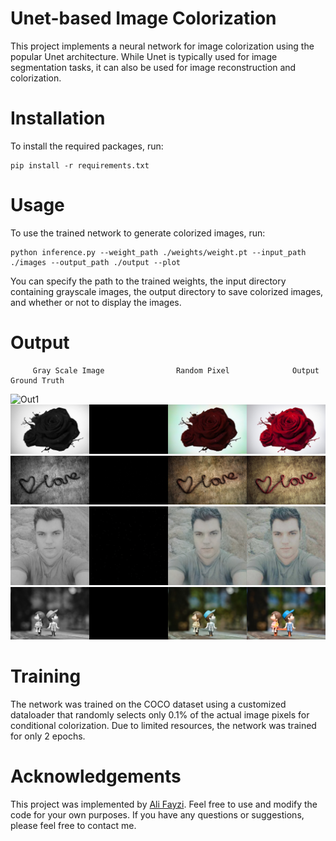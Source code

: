 # Unet-based Image Colorization
This project implements a neural network for image colorization using the popular Unet architecture. While Unet is typically used for image segmentation tasks, it can also be used for image reconstruction and colorization.

# Installation
To install the required packages, run:
```
pip install -r requirements.txt
```
# Usage
To use the trained network to generate colorized images, run:
```
python inference.py --weight_path ./weights/weight.pt --input_path ./images --output_path ./output --plot
```
You can specify the path to the trained weights, the input directory containing grayscale images, the output directory to save colorized images, and whether or not to display the images.

# Output
         Gray Scale Image		         Random Pixel		       Output	              Ground Truth	
![Out1](https://github.com/Ali-Fayzi/colourisation/blob/master/output/images_pexels-jovana-nesic-593655.jpg?raw=true)
![Out2](https://github.com/Ali-Fayzi/colourisation/blob/master/output/images_1162413.jpg?raw=true)
![Out3](https://github.com/Ali-Fayzi/colourisation/blob/master/output/images_1162415.jpg?raw=true)
![Out4](https://github.com/Ali-Fayzi/colourisation/blob/master/output/images_live_.cid.png?raw=true)
![Out5](https://github.com/Ali-Fayzi/colourisation/blob/master/output/images_pexels-suparada-intharoek-1767434.jpg?raw=true)

# Training
The network was trained on the COCO dataset using a customized dataloader that randomly selects only 0.1% of the actual image pixels for conditional colorization. Due to limited resources, the network was trained for only 2 epochs.

# Acknowledgements
This project was implemented by [Ali Fayzi](https://www.linkedin.com/in/ali-fayzi-28433a138/). Feel free to use and modify the code for your own purposes. If you have any questions or suggestions, please feel free to contact me.
